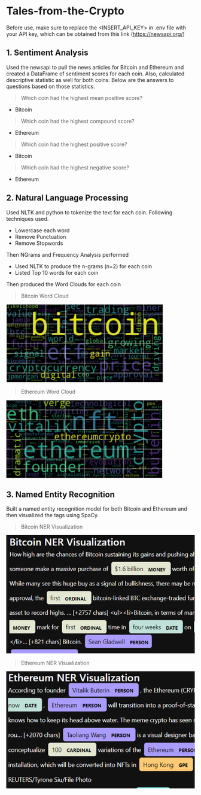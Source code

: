 # Tales-from-the-Crypto

Before use, make sure to replace the <INSERT_API_KEY> in .env file with your API key, which can be obtained from this link
(https://newsapi.org/)

## 1. Sentiment Analysis

Used the newsapi to pull the news articles for Bitcoin and Ethereum and created a DataFrame of sentiment scores for each coin. Also, calculated descriptive statistic as well for both coins. Below are the answers to questions based on those statistics.

> Which coin had the highest mean positive score?

- Bitcoin

> Which coin had the highest compound score?

- Ethereum

> Which coin had the highest positive score?

- Bitcoin

> Which coin had the highest negative score?

- Ethereum

## 2. Natural Language Processing

Used NLTK and python to tokenize the text for each coin. Following techniques used.

- Lowercase each word
- Remove Punctuation
- Remove Stopwords

Then NGrams and Frequency Analysis performed

- Used NLTK to produce the n-grams (n=2) for each coin
- Listed Top 10 words for each coin

Then produced the Word Clouds for each coin

> Bitcoin Word Cloud

![Bitcoin Word Cloud](https://github.com/chirathlv/Tales-from-the-Crypto/blob/main/Images/btc_word_cloud.PNG)

> Ethereum Word Cloud

![Ethereum Word Cloud](https://github.com/chirathlv/Tales-from-the-Crypto/blob/main/Images/eth_word_cloud.PNG)

## 3. Named Entity Recognition

Built a named entity recognition model for both Bitcoin and Ethereum and then visualized the tags using SpaCy.

> Bitcoin NER Visualization

![Bitcoin NER Visualization](https://github.com/chirathlv/Tales-from-the-Crypto/blob/main/Images/btc_ner_visualization.PNG)

> Ethereum NER Visualization

![Ethereum NER Visualization](https://github.com/chirathlv/Tales-from-the-Crypto/blob/main/Images/eth_ner_visualization.PNG)
